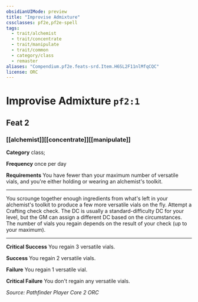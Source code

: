 ```yaml
---
obsidianUIMode: preview
title: "Improvise Admixture"
cssclasses: pf2e,pf2e-spell
tags:
  - trait/alchemist
  - trait/concentrate
  - trait/manipulate
  - trait/common
  - category/class
  - remaster
aliases: "Compendium.pf2e.feats-srd.Item.H6SL2F11nlMfqCQC"
license: ORC
---
```

# Improvise Admixture `pf2:1`
## Feat 2
### [[alchemist]][[concentrate]][[manipulate]]

**Category** class; 




**Frequency** once per day

**Requirements** You have fewer than your maximum number of versatile vials, and you're either holding or wearing an alchemist's toolkit.

* * *

You scrounge together enough ingredients from what's left in your alchemist's toolkit to produce a few more versatile vials on the fly. Attempt a Crafting check check. The DC is usually a standard-difficulty DC for your level, but the GM can assign a different DC based on the circumstances. The number of vials you regain depends on the result of your check (up to your maximum).

* * *

**Critical Success** You regain 3 versatile vials.

**Success** You regain 2 versatile vials.

**Failure** You regain 1 versatile vial.

**Critical Failure** You don't regain any versatile vials.

*Source: Pathfinder Player Core 2*
*ORC*